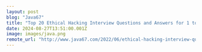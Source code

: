 ```yaml
---
layout: post
blog: "Java67"
title: "Top 20 Ethical Hacking Interview Questions and Answers for 1 to 3 years Experienced"
date: 2024-08-27T13:51:00.001Z
image: images/java.png
remote_url: "http://www.java67.com/2022/06/ethical-hacking-interview-questions.html"
---
```

